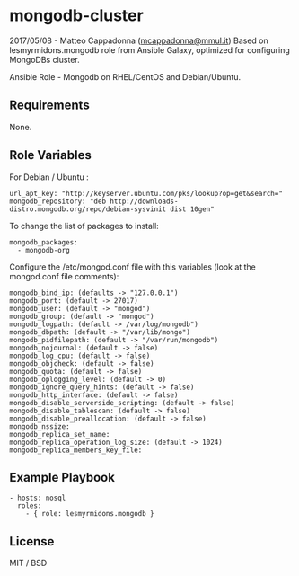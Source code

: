 mongodb-cluster
====================

2017/05/08 - Matteo Cappadonna (mcappadonna@mmul.it)
Based on lesmyrmidons.mongodb role from Ansible Galaxy, optimized for configuring MongoDBs cluster.

Ansible Role - Mongodb on RHEL/CentOS and Debian/Ubuntu.

## Requirements

None.

## Role Variables

For Debian / Ubuntu :

	url_apt_key: "http://keyserver.ubuntu.com/pks/lookup?op=get&search="
	mongodb_repository: "deb http://downloads-distro.mongodb.org/repo/debian-sysvinit dist 10gen"

To change the list of packages to install:

	mongodb_packages:
	  - mongodb-org

Configure the /etc/mongod.conf file with this variables (look at the mongod.conf file comments):

    mongodb_bind_ip: (defaults -> "127.0.0.1")
    mongodb_port: (default -> 27017)
    mongodb_user: (default -> "mongod")
    mongodb_group: (default -> "mongod")
    mongodb_logpath: (default -> /var/log/mongodb")
    mongodb_dbpath: (default -> "/var/lib/mongo")
    mongodb_pidfilepath: (default -> "/var/run/mongodb")
    mongodb_nojournal: (default -> false)
    mongodb_log_cpu: (default -> false)
    mongodb_objcheck: (default -> false)
    mongodb_quota: (default -> false)
    mongodb_oplogging_level: (default -> 0)
    mongodb_ignore_query_hints: (default -> false)
    mongodb_http_interface: (default -> false)
    mongodb_disable_serverside_scripting: (default -> false)
    mongodb_disable_tablescan: (default -> false)
    mongodb_disable_preallocation: (default -> false)
    mongodb_nssize:
    mongodb_replica_set_name:
    mongodb_replica_operation_log_size: (default -> 1024)
    mongodb_replica_members_key_file:

## Example Playbook

    - hosts: nosql
      roles:
        - { role: lesmyrmidons.mongodb }

## License

MIT / BSD

